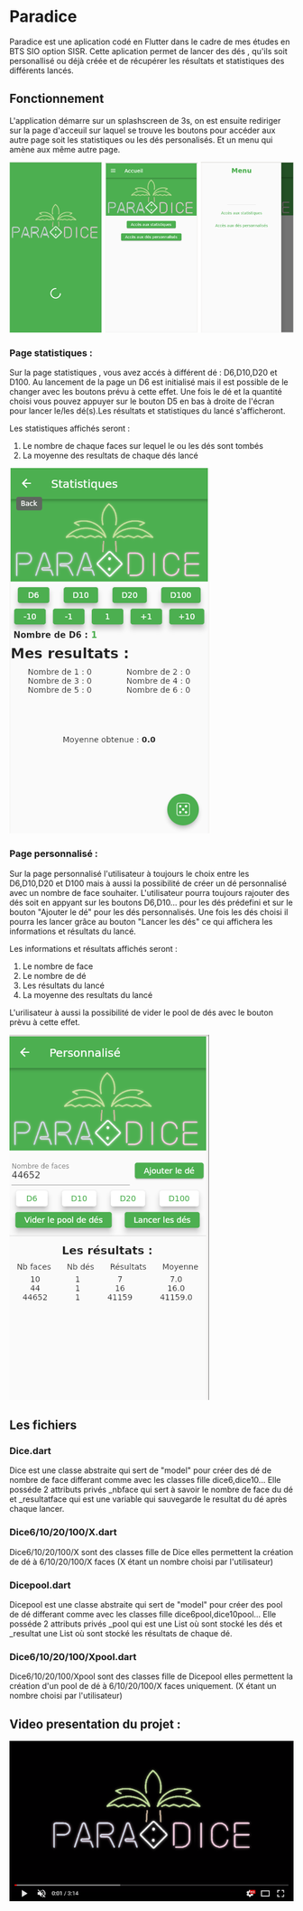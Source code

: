 # Paradice

Paradice est une aplication codé en Flutter dans le cadre de mes études en BTS SIO option SISR.
Cette aplication permet de lancer des dés , qu'ils soit personallisé ou déjà créée et de récupérer les résultats 
et statistiques des différents lancés.

## Fonctionnement

L'application démarre sur un splashscreen de 3s, on est ensuite rediriger sur la page d'acceuil sur laquel se trouve les boutons pour accéder 
aux autre page soit les statistiques ou les dés personalisés. Et un menu qui amène aux même autre page.

![partie1](paradice_img/partie1.png)

### Page statistiques :

Sur la page statistiques , vous avez accés à différent dé : D6,D10,D20 et D100. Au lancement de la page un D6 est initialisé mais il est possible de le changer avec les boutons prévu à cette effet. Une fois le dé et la quantité choisi vous pouvez appuyer sur le bouton D5 en bas à droite de l'écran pour lancer le/les dé(s).Les résultats et statistiques du lancé s'afficheront.

Les statistiques affichés seront :

1. Le nombre de chaque faces sur lequel le ou les dés sont tombés
2. La moyenne des resultats de chaque dés lancé

![stat](paradice_img/stat.PNG)

### Page personnalisé :

Sur la page personnalisé l'utilisateur à toujours le choix entre les D6,D10,D20 et D100 mais à aussi la possibilité de créer un dé personnalisé avec un nombre de face souhaiter. L'utilisateur pourra toujours rajouter des dés soit en appyant sur les boutons D6,D10... pour les dés prédefini et sur le bouton "Ajouter le dé" pour les dés personnalisés. Une fois les dés choisi il pourra les lancer grâce au bouton "Lancer les dés" ce qui affichera les informations et résultats du lancé.

Les informations et résultats affichés seront :

1. Le nombre de face
2. Le nombre de dé
3. Les résultats du lancé
4. La moyenne des resultats du lancé

L'urilisateur à aussi la possibilité de vider le pool de dés avec le bouton prèvu à cette effet.

![perso](paradice_img/eprso.PNG)

## Les fichiers

### Dice.dart 

Dice est une classe abstraite qui sert de "model" pour créer des dé de nombre de face differant comme avec les classes fille dice6,dice10... 
Elle posséde 2 attributs privés _nbface qui sert à savoir le nombre de face du dé et _resultatface qui est une variable qui sauvegarde le resultat du dé après chaque lancer.

### Dice6/10/20/100/X.dart 

Dice6/10/20/100/X sont des classes fille de Dice elles permettent la création de dé à 6/10/20/100/X faces (X étant un nombre choisi par l'utilisateur)

### Dicepool.dart

Dicepool est une classe abstraite qui sert de "model" pour créer des pool de dé differant comme avec les classes fille dice6pool,dice10pool...
Elle posséde 2 attributs privés _pool qui est une List où sont stocké les dés et _resultat une List où sont stocké les résultats de chaque dé.

### Dice6/10/20/100/Xpool.dart 

Dice6/10/20/100/Xpool sont des classes fille de Dicepool elles permettent la création d'un pool de  dé à 6/10/20/100/X faces uniquement. (X étant un nombre choisi par l'utilisateur)

## Video presentation du projet :

[![Watch the video](paradice_img/video.png)](https://youtu.be/rgmf_-vSd5Q)

